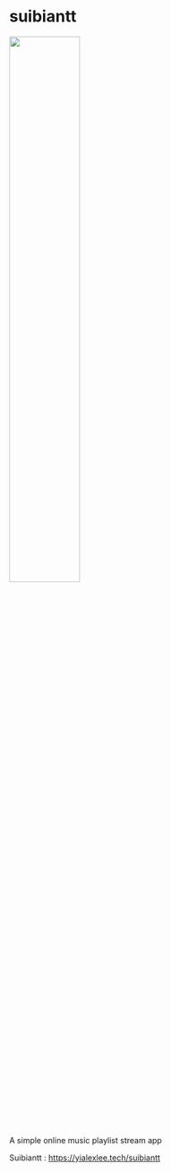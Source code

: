 # suibiantt
<img src="https://github.com/yialexlee/suibiantt/blob/main/example.png" width="50%" height="50%" float="center">


A simple online music playlist stream app

Suibiantt : https://yialexlee.tech/suibiantt

